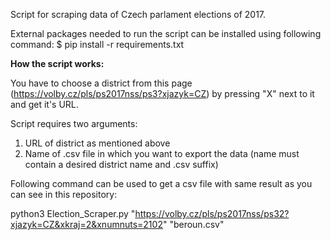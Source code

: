 Script for scraping data of Czech parlament elections of 2017.

External packages needed to run the script can be installed using following command: $ pip install -r requirements.txt

**How the script works:**

You have to choose a district from this page (https://volby.cz/pls/ps2017nss/ps3?xjazyk=CZ) by pressing "X" next to it and get it's URL.

Script requires two arguments:
1) URL of district as mentioned above
2) Name of .csv file in which you want to export the data (name must contain a desired district name and .csv suffix)

Following command can be used to get a csv file with same result as you can see in this repository:

python3 Election_Scraper.py "https://volby.cz/pls/ps2017nss/ps32?xjazyk=CZ&xkraj=2&xnumnuts=2102" "beroun.csv"
